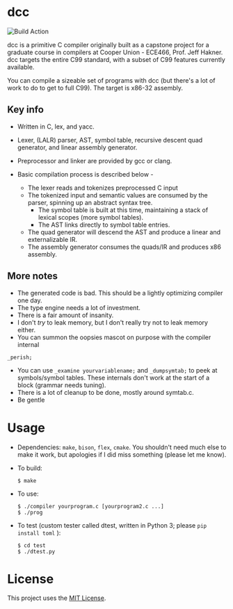 # dcc

![Build Action](https://github.com/dmezh/ece466-compilers/actions/workflows/ci.yml/badge.svg)

dcc is a primitive C compiler originally built as a capstone project for a graduate course in compilers at Cooper Union - ECE466, Prof. Jeff Hakner. dcc targets the entire C99 standard, with a subset of C99 features currently available. 

You can compile a sizeable set of programs with dcc (but there's a lot of work to do to get to full C99). The target is x86-32 assembly.

## Key info

- Written in C, lex, and yacc.
- Lexer, (LALR) parser, AST, symbol table, recursive descent quad generator, and linear assembly generator.
- Preprocessor and linker are provided by gcc or clang.

- Basic compilation process is described below -
  - The lexer reads and tokenizes preprocessed C input
  - The tokenized input and semantic values are consumed by the parser, spinning up an abstract syntax tree. 
    - The symbol table is built at this time, maintaining a stack of lexical scopes (more symbol tables).
    - The AST links directly to symbol table entries.
  - The quad generator will descend the AST and produce a linear and externalizable IR.
  - The assembly generator consumes the quads/IR and produces x86 assembly.

## More notes

- The generated code is bad. This should be a lightly optimizing compiler one day.
- The type engine needs a lot of investment.
- There is a fair amount of insanity.
- I don't _try_ to leak memory, but I don't really try not to leak memory either.
- You can summon the oopsies mascot on purpose with the compiler internal
```
_perish;
```
- You can use `_examine yourvariablename;` and `_dumpsymtab;` to peek at symbols/symbol tables. These internals don't work at the start of a block (grammar needs tuning).
- There is a lot of cleanup to be done, mostly around symtab.c.
- Be gentle

# Usage
- Dependencies: `make`, `bison`, `flex`, `cmake`. You shouldn't need much else to make it work, but apologies if I did miss something (please let me know).
- To build:

  ```
  $ make
  ```
- To use:
  ```
  $ ./compiler yourprogram.c [yourprogram2.c ...]
  $ ./prog
  ```
- To test (custom tester called dtest, written in Python 3; please `pip install toml` ):
  ```
  $ cd test
  $ ./dtest.py
  ```

# License
This project uses the [MIT License](LICENSE.md).
